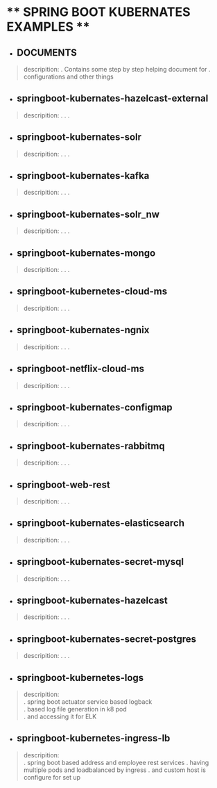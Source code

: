 

# ** SPRING BOOT KUBERNATES EXAMPLES **

* ## DOCUMENTS					
> descripition:
> . Contains some step by step helping document for 
> . configurations and other things 




* ## springboot-kubernates-hazelcast-external
> descripition:
> .
> .
> .				
	
* ## springboot-kubernates-solr	
> descripition:
> .
> .
> .	

		
* ## springboot-kubernates-kafka
> descripition:
> .
> .
> .	

* ## springboot-kubernates-solr_nw	
> descripition:
> .
> .
> .	

* ## springboot-kubernates-mongo	
> descripition:
> .
> .
> .	

* ## springboot-kubernetes-cloud-ms	
> descripition:
> .
> .
> .	

* ## springboot-kubernates-ngnix	
> descripition:
> .
> .
> .			

* ## springboot-netflix-cloud-ms
> descripition:
> .
> .
> .	

* ## springboot-kubernates-configmap	
> descripition:
> .
> .
> .			

* ## springboot-kubernates-rabbitmq		
> descripition:
> .
> .
> .		

* ## springboot-web-rest
> descripition:
> .
> .
> .	

* ## springboot-kubernates-elasticsearch	
> descripition:
> .
> .
> .		

* ## springboot-kubernates-secret-mysql
> descripition:
> .
> .
> .	

* ## springboot-kubernates-hazelcast			
> descripition:
> .
> .
> .	

* ## springboot-kubernates-secret-postgres
> descripition:
> .
> .
> .	

* ## springboot-kubernetes-logs
> descripition: \
> . spring boot actuator service based logback \
> . based log file generation in k8 pod  \
> .	and accessing it for ELK

* ## springboot-kubernetes-ingress-lb 
> descripition:  \
> . spring boot based address and employee rest services 
> . having multiple pods and loadbalanced by ingress 
> .	and custom host is configure for set up 